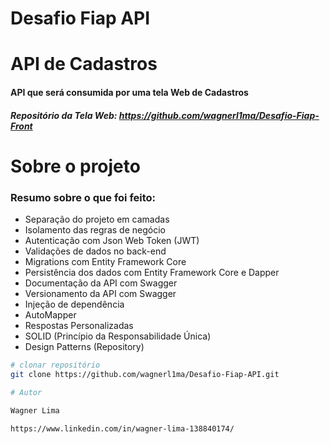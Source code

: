 # Desafio Fiap API

# API de Cadastros
#### API que será consumida por uma tela Web de Cadastros
##### Repositório da Tela Web: https://github.com/wagnerl1ma/Desafio-Fiap-Front

# Sobre o projeto

### Resumo sobre o que foi feito:
- Separação do projeto em camadas
- Isolamento das regras de negócio
- Autenticação com Json Web Token (JWT)
- Validações de dados no back-end
- Migrations com Entity Framework Core
- Persistência dos dados com Entity Framework Core e Dapper
- Documentação da API com Swagger
- Versionamento da API com Swagger 
- Injeção de dependência
- AutoMapper
- Respostas Personalizadas
- SOLID (Princípio da Responsabilidade Única)
- Design Patterns (Repository)


```bash
# clonar repositório
git clone https://github.com/wagnerl1ma/Desafio-Fiap-API.git

# Autor

Wagner Lima

https://www.linkedin.com/in/wagner-lima-138840174/
